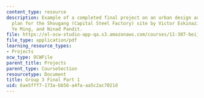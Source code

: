 ```yaml
---
content_type: resource
description: Example of a completed final project on an urban design and development
  plan for the Shougang (Capital Steel Factory) site by Victor Eskinazi, Ian Kaminski-Coughlin,
  Ye Ming, and Ninad Pandit.
file: https://ol-ocw-studio-app-qa.s3.amazonaws.com/courses/11-307-beijing-urban-design-studio-summer-2008/6ae5fff7173abb56a4faaa5c2ac7021d_group3_final_1.pdf
file_type: application/pdf
learning_resource_types:
- Projects
ocw_type: OCWFile
parent_title: Projects
parent_type: CourseSection
resourcetype: Document
title: Group 3 Final Part 1
uid: 6ae5fff7-173a-bb56-a4fa-aa5c2ac7021d
---
```

